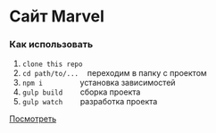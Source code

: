 # Сайт Marvel

### Как использовать

1. ```clone this repo```  
2. ```cd path/to/...```&nbsp;&nbsp;&nbsp;&nbsp;переходим в папку с проектом
3. ```npm i```&nbsp;&nbsp;&nbsp;&nbsp;&nbsp;&nbsp;&nbsp;&nbsp;&nbsp;&nbsp;&nbsp;&nbsp;&nbsp;&nbsp;&nbsp;&nbsp;&nbsp;установка зависимостей
4. ```gulp build```&nbsp;&nbsp;&nbsp;&nbsp;&nbsp;&nbsp;&nbsp;&nbsp;сборка проекта
5. ```gulp watch```&nbsp;&nbsp;&nbsp;&nbsp;&nbsp;&nbsp;&nbsp;&nbsp;разработка проекта

[Посмотреть](https://vanyasofroni.github.io/marvel-site/)
